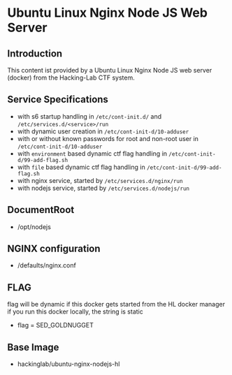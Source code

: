 # Ubuntu Linux Nginx Node JS Web Server
## Introduction
This content ist provided by a Ubuntu Linux Nginx Node JS web server (docker) from the Hacking-Lab CTF system. 

## Service Specifications
* with s6 startup handling in `/etc/cont-init.d/` and `/etc/services.d/<service>/run`
* with dynamic user creation  in `/etc/cont-init-d/10-adduser`
* with or without known passwords for root and non-root user in `/etc/cont-init-d/10-adduser`
* with `environment` based dynamic ctf flag handling in `/etc/cont-init-d/99-add-flag.sh`
* with `file` based dynamic ctf flag handling in `/etc/cont-init-d/99-add-flag.sh`
* with nginx service, started by `/etc/services.d/nginx/run`
* with nodejs service, started by `/etc/services.d/nodejs/run`

## DocumentRoot
* /opt/nodejs

## NGINX configuration
* /defaults/nginx.conf

## FLAG
flag will be dynamic if this docker gets started from the HL docker manager
if you run this docker locally, the string is static

* flag = SED_GOLDNUGGET

## Base Image
* hackinglab/ubuntu-nginx-nodejs-hl